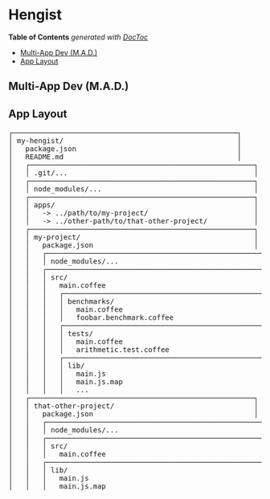 
# Hengist


<!-- START doctoc generated TOC please keep comment here to allow auto update -->
<!-- DON'T EDIT THIS SECTION, INSTEAD RE-RUN doctoc TO UPDATE -->
**Table of Contents**  *generated with [DocToc](https://github.com/thlorenz/doctoc)*

- [Multi-App Dev (M.A.D.)](#multi-app-dev-mad)
- [App Layout](#app-layout)

<!-- END doctoc generated TOC please keep comment here to allow auto update -->



## Multi-App Dev (M.A.D.)

## App Layout



<pre>
┌─────────────────────────────────────────────────────┐
│ my-hengist/                                         │
│   package.json                                      │
│   README.md                                         │
│   ┌─────────────────────────────────────────────────────┐
│   │ .git/...                                            │
│   ┌─────────────────────────────────────────────────────┐
│   │ node_modules/...                                    │
│   ┌─────────────────────────────────────────────────────┐
│   │ apps/                                               │
│   │   -> ../path/to/my-project/                         │
│   │   -> ../other-path/to/that-other-project/           │
│   ┌─────────────────────────────────────────────────────┐
│   │ my-project/                                         │
│   │   package.json                                      │
│   │   ┌─────────────────────────────────────────────────────┐
│   │   │ node_modules/...                                    │
│   │   ┌─────────────────────────────────────────────────────┐
│   │   │ src/                                                │
│   │   │   main.coffee                                       │
│   │   │   ┌─────────────────────────────────────────────────────┐
│   │   │   │ benchmarks/                                         │
│   │   │   │   main.coffee                                       │
│   │   │   │   foobar.benchmark.coffee                           │
│   │   │   ┌─────────────────────────────────────────────────────┐
│   │   │   │ tests/                                              │
│   │   │   │   main.coffee                                       │
│   │   │   │   arithmetic.test.coffee                            │
│   │   │   ┌─────────────────────────────────────────────────────┐
│   │   │   │ lib/                                                │
│   │   │   │   main.js                                           │
│   │   │   │   main.js.map                                       │
│   │   │   │   ...                                               │
│   ┌─────────────────────────────────────────────────────┐
│   │ that-other-project/                                 │
│   │   package.json                                      │
│   │   ┌─────────────────────────────────────────────────────┐
│   │   │ node_modules/...                                    │
│   │   ┌─────────────────────────────────────────────────────┐
│   │   │ src/                                                │
│   │   │   main.coffee                                       │
│   │   ┌─────────────────────────────────────────────────────┐
│   │   │ lib/                                                │
│   │   │   main.js                                           │
│   │   │   main.js.map                                       │
</pre>


